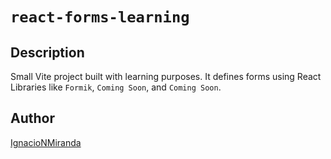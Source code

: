 # `react-forms-learning`

## Description

Small Vite project built with learning purposes. It defines forms using React Libraries like `Formik`, `Coming Soon`, and `Coming Soon`.

## Author

[IgnacioNMiranda](https://www.linkedin.com/in/ignacio-miranda-figueroa/)
